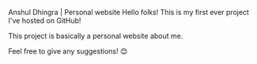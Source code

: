 Anshul Dhingra | Personal website Hello folks! This is my first ever project I've hosted on GitHub!

This project is basically a personal website about me.

Feel free to give any suggestions! 😊
